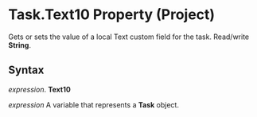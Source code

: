 
# Task.Text10 Property (Project)

Gets or sets the value of a local Text custom field for the task. Read/write  **String**.


## Syntax

 _expression_. **Text10**

 _expression_ A variable that represents a **Task** object.

